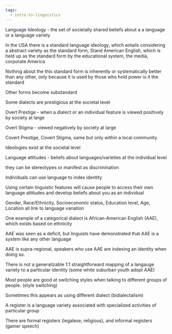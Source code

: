 ```yaml
---
tags:
  - intro-to-linguistics
---
```

Language Ideology - the set of societally shared beliefs about a a language or a language variety

In the USA there is a standard language ideology, which entails considering a abstract variety as the standard form, Stand American English, which is held up as the standard form by the educational system, the media, corporate America

Nothing about the this standard form is inherently or systematically better than any other, only because it is used by those who hold power is it the standard

Other forms become substandard

Some dialects are prestigious at the societal level

Overt Prestige - when a dialect or an individual feature is viewed positively by society at large

Overt Stigma - viewed negatively by society at large

Covert Prestige, Covert Stigma, same but only within a local community

Ideologies exist at the societal level

Language attitudes - beliefs about languages/varieties at the individual level

they can be stereotypes or manifest as discrimination

Individuals can use language to index identity

Using certain linguistic features will cause people to access their own language attitudes and develop beliefs about you as an individual

Gender, Race/Ethnicity, Socioeconomic status, Education level, Age, Location all link to language variation

One example of a categorical dialect is African-American English (AAE), which exists based on ethnicity

AAE was seen as a deficit, but linguists have demonstrated that AAE is a system like any other language

AAE is supra-regional, speakers who use AAE are indexing an identity when doing so.

There is not a generalizable 1:1 straightforward mapping of a langauge variety to a particular identity (some white suburban youth adopt AAE)

Most people are good at switching styles when talking to different groups of people. (style switching)

Sometimes this appears as using different dialect (bidialectalism)

A register is a language variety associated with specialized activities of particular group

There are formal registers (legalese, religious), and informal registers (gamer speech)

